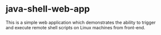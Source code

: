 # java-shell-web-app
This is a simple web application which demonstrates the ability to trigger and execute remote shell scripts on Linux machines from front-end.
